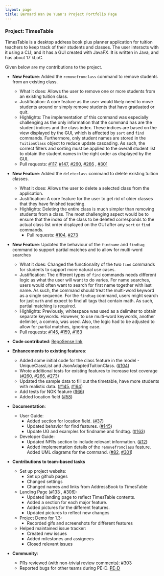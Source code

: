 ```yaml
---
layout: page
title: Bernard Wan De Yuan's Project Portfolio Page
---
```


### Project: TimesTable

TimesTable is a desktop address book plus planner application for tuition teachers to keep track of their students
and classes. The user interacts with it using a CLI, and it has a GUI created with JavaFX. It is written in Java,
and has about 17 kLoC.

Given below are my contributions to the project.


* **New Feature**: Added the `removefromclass` command to remove students from an existing class.
    * What it does: Allows the user to remove one or more students from an existing tuition class.
    * Justification: A core feature as the user would likely need to move students around or simply remove students that have
      graduated or quit.
    * Highlights: The implementation of this command was especially challenging as the only information that the command has
      are the student indices and the class index. These indices are based on the view displayed by the GUI, which is 
      affected by `sort` and `find` commands. Furthermore, only student names are stored in the `TuitionClass` object to reduce
      update cascading. As such, the correct filters and sorting must be applied to the overall student list to obtain the student
      names in the right order as displayed by the GUI.
    * Pull requests: [\#117](https://github.com/AY2122S1-CS2103T-F11-1/tp/pull/117), [\#147](https://github.com/AY2122S1-CS2103T-F11-1/tp/pull/147),
      [\#260](https://github.com/AY2122S1-CS2103T-F11-1/tp/pull/260), [\#266](https://github.com/AY2122S1-CS2103T-F11-1/tp/pull/266)
      , [\#301](https://github.com/AY2122S1-CS2103T-F11-1/tp/pull/301)
      

* **New Feature**: Added the `deleteclass` command to delete existing tuition classes.
    * What it does: Allows the user to delete a selected class from the application.
    * Justification: A core feature for the user to get rid of older classes that they have finished teaching.
    * Highlights: Deleting the entire class is much simpler than removing students from a class. The most challenging aspect
    would be to ensure that the index of the class to be deleted corresponds to the actual class list order displayed on the GUI
      after any `sort` or `find` commands.
      * Pull requests: [\#104](https://github.com/AY2122S1-CS2103T-F11-1/tp/pull/104), [\#273](https://github.com/AY2122S1-CS2103T-F11-1/tp/pull/273)


* **New Feature**: Updated the behaviour of the `findname` and `findtag` command to support partial matches
  and to allow for multi-word searches 
    * What it does: Changed the functionality of the two `find` commands for students to support more natural use cases.
    * Justification: The different types of `find` commands needs different logic as what the user will want to do varies.
      For name searches, users would often want to search for first name together with last name. As such, the command should treat
      the multi-word keyword as a single sequence. For the `findtag` command, users might search for just `math` and expect to find
      all tags that contain math. As such, partial matching is required.
    * Highlights: Previously, whitespace was used as a delimiter to obtain separate keywords. However, to use multi-word keywords,
      another delimiter, a comma, was used. Also, the logic had to be adjusted to allow for partial matches, ignoring case.
    * Pull requests: [\#145](https://github.com/AY2122S1-CS2103T-F11-1/tp/pull/145), [\#159](https://github.com/AY2122S1-CS2103T-F11-1/tp/pull/104),
      [\#163](https://github.com/AY2122S1-CS2103T-F11-1/tp/pull/163)
      

* **Code contributed**: [RepoSense link](https://nus-cs2103-ay2122s1.github.io/tp-dashboard/?search=&sort=totalCommits&sortWithin=title&timeframe=commit&mergegroup=&groupSelect=groupByRepos&breakdown=true&checkedFileTypes=docs~functional-code~test-code~other&since=2021-09-17&tabOpen=true&tabType=authorship&tabAuthor=bernardwan&tabRepo=AY2122S1-CS2103T-F11-1%2Ftp%5Bmaster%5D&authorshipIsMergeGroup=false&authorshipFileTypes=docs~functional-code~test-code~other&authorshipIsBinaryFileTypeChecked=false)


* **Enhancements to existing features**:
    * Added some initial code for the class feature in the model - UniqueClassList and JsonAdaptedTuitionClass. ([\#104](https://github.com/AY2122S1-CS2103T-F11-1/tp/pull/104))
    * Wrote additional tests for existing features to increase test coverage ([\#260](https://github.com/AY2122S1-CS2103T-F11-1/tp/pull/260), [\#266](https://github.com/AY2122S1-CS2103T-F11-1/tp/pull/266), [\#273](https://github.com/AY2122S1-CS2103T-F11-1/tp/pull/273))
    * Updated the sample data to fill out the timetable, have more students with realistic data. ([\#145](https://github.com/AY2122S1-CS2103T-F11-1/tp/pull/145), [\#164](https://github.com/AY2122S1-CS2103T-F11-1/tp/pull/164))
    * Add tests for NOK feature ([\#66](https://github.com/AY2122S1-CS2103T-F11-1/tp/pull/66))
    * Added location field ([\#58](https://github.com/AY2122S1-CS2103T-F11-1/tp/pull/58))


* **Documentation**:
    
    * User Guide:
        * Added section for location field. ([\#37](https://github.com/AY2122S1-CS2103T-F11-1/tp/pull/37))
        * Updated behavior for find features. ([\#145](https://github.com/AY2122S1-CS2103T-F11-1/tp/pull/145))
        * Update UG and examples for findname and findtag. ([\#163](https://github.com/AY2122S1-CS2103T-F11-1/tp/pull/163))
    * Developer Guide:
        * Updated NFRs section to include relevant information. ([\#12](https://github.com/AY2122S1-CS2103T-F11-1/tp/pull/12))
        * Added implementation details of the `removefromclass` feature. Added UML diagrams for the command. ([\#82](https://github.com/AY2122S1-CS2103T-F11-1/tp/pull/82), [\#301](https://github.com/AY2122S1-CS2103T-F11-1/tp/pull/301))

* **Contributions to team-based tasks**
    * Set up project website:
        * Set up github pages
        * Changed settings
        * Changed names and links from AddressBook to TimesTable
    * Landing Page ([\#133](https://github.com/AY2122S1-CS2103T-F11-1/tp/pull/133) , [\#306](https://github.com/AY2122S1-CS2103T-F11-1/tp/pull/306)):
        * Updated landing page to reflect TimesTable contents.
        * Added a section for each major feature.
        * Added pictures for the different features. 
        * Updated pictures to reflect new changes
    * Project Demo for 1.3:
        * Recorded gifs and screenshots for different features
    * Helped maintained issue tracker:
        * Created new issues
        * Added milestones and assignees
        * Closed relevant issues

* **Community**:
    * PRs reviewed (with non-trivial review comments):  [\#303](https://github.com/AY2122S1-CS2103T-F11-1/tp/pull/303)
    * Reported bugs for other teams during PE-D.  [PE-D](https://github.com/bernardwan/ped/issues)
  
